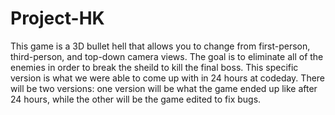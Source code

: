 # Project-HK
This game is a 3D bullet hell that allows you to change from first-person, third-person, and top-down camera views. The goal is to eliminate all of the enemies in order to break the sheild to kill the final boss. This specific version is what we were able to come up with in 24 hours at codeday. There will be two versions: one version will be what the game ended up like after 24 hours, while the other will be the game edited to fix bugs.
